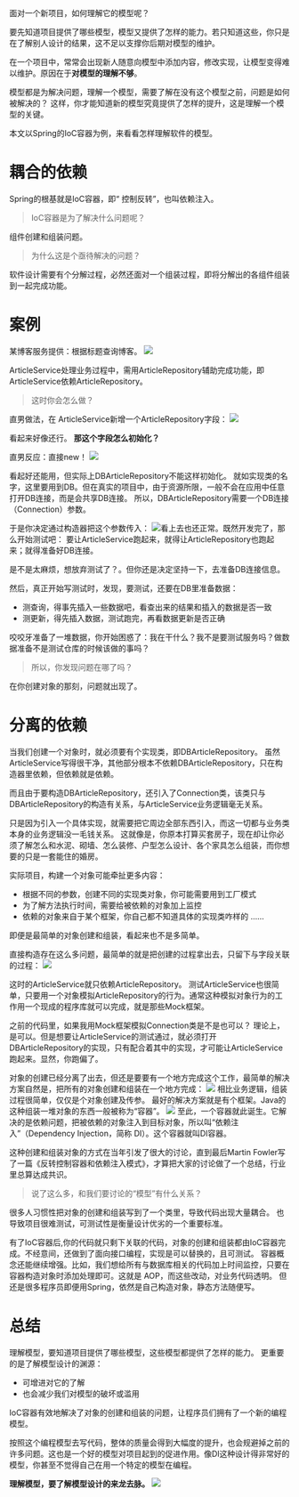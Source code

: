面对一个新项目，如何理解它的模型呢？

要先知道项目提供了哪些模型，模型又提供了怎样的能力。若只知道这些，你只是在了解别人设计的结果，这不足以支撑你后期对模型的维护。

在一个项目中，常常会出现新人随意向模型中添加内容，修改实现，让模型变得难以维护。原因在于**对模型的理解不够**。

模型都是为解决问题，理解一个模型，需要了解在没有这个模型之前，问题是如何被解决的？
这样，你才能知道新的模型究竟提供了怎样的提升，这是理解一个模型的关键。

本文以Spring的IoC容器为例，来看看怎样理解软件的模型。

# 耦合的依赖
Spring的根基就是IoC容器，即“ 控制反转”，也叫依赖注入。

> IoC容器是为了解决什么问题呢？

组件创建和组装问题。

> 为什么这是个亟待解决的问题？

软件设计需要有个分解过程，必然还面对一个组装过程，即将分解出的各组件组装到一起完成功能。

# 案例
某博客服务提供：根据标题查询博客。
![](https://img-blog.csdnimg.cn/b8de0b116dde4de7bed99396d3a95c5d.png?x-oss-process=image/watermark,type_ZHJvaWRzYW5zZmFsbGJhY2s,shadow_50,text_Q1NETiBASmF2YUVkZ2Uu,size_20,color_FFFFFF,t_70,g_se,x_16)

ArticleService处理业务过程中，需用ArticleRepository辅助完成功能，即ArticleService依赖ArticleRepository。

> 这时你会怎么做？

直男做法，在 ArticleService新增一个ArticleRepository字段：
![](https://img-blog.csdnimg.cn/787ab78bbeea4e2db62a91f41ba04428.png?x-oss-process=image/watermark,type_ZHJvaWRzYW5zZmFsbGJhY2s,shadow_50,text_Q1NETiBASmF2YUVkZ2Uu,size_20,color_FFFFFF,t_70,g_se,x_16)

看起来好像还行。
**那这个字段怎么初始化？**

直男反应：直接new！
![](https://img-blog.csdnimg.cn/64b5600ce483444d96ae63fda603e977.png?x-oss-process=image/watermark,type_ZHJvaWRzYW5zZmFsbGJhY2s,shadow_50,text_Q1NETiBASmF2YUVkZ2Uu,size_20,color_FFFFFF,t_70,g_se,x_16)

看起好还能用，但实际上DBArticleRepository不能这样初始化。
就如实现类的名字，这里要用到DB。但在真实的项目中，由于资源所限，一般不会在应用中任意打开DB连接，而是会共享DB连接。
所以，DBArticleRepository需要一个DB连接（Connection）参数。

于是你决定通过构造器把这个参数传入：
![](https://img-blog.csdnimg.cn/c6ab873516aa4309ae16cd1785022d59.png?x-oss-process=image/watermark,type_ZHJvaWRzYW5zZmFsbGJhY2s,shadow_50,text_Q1NETiBASmF2YUVkZ2Uu,size_20,color_FFFFFF,t_70,g_se,x_16)看上去也还正常。既然开发完了，那么开始测试吧：
要让ArticleService跑起来，就得让ArticleRepository也跑起来；就得准备好DB连接。

是不是太麻烦，想放弃测试了？。但你还是决定坚持一下，去准备DB连接信息。

然后，真正开始写测试时，发现，要测试，还要在DB里准备数据：
- 测查询，得事先插入一些数据吧，看查出来的结果和插入的数据是否一致
- 测更新，得先插入数据，测试跑完，再看数据更新是否正确

咬咬牙准备了一堆数据，你开始困惑了：我在干什么？我不是要测试服务吗？做数据准备不是测试仓库的时候该做的事吗？

> 所以，你发现问题在哪了吗？

在你创建对象的那刻，问题就出现了。

# 分离的依赖
当我们创建一个对象时，就必须要有个实现类，即DBArticleRepository。
虽然ArticleService写得很干净，其他部分根本不依赖DBArticleRepository，只在构造器里依赖，但依赖就是依赖。

而且由于要构造DBArticleRepository，还引入了Connection类，该类只与DBArticleRepository的构造有关系，与ArticleService业务逻辑毫无关系。

只是因为引入一个具体实现，就需要把它周边全部东西引入，而这一切都与业务类本身的业务逻辑没一毛钱关系。
这就像是，你原本打算买套房子，现在却让你必须了解怎么和水泥、砌墙、怎么装修、户型怎么设计、各个家具怎么组装，而你想要的只是一套能住的婚房。

实际项目，构建一个对象可能牵扯更多内容：
- 根据不同的参数，创建不同的实现类对象，你可能需要用到工厂模式
- 为了解方法执行时间，需要给被依赖的对象加上监控
- 依赖的对象来自于某个框架，你自己都不知道具体的实现类咋样的
……

即便是最简单的对象创建和组装，看起来也不是多简单。

直接构造存在这么多问题，最简单的就是把创建的过程拿出去，只留下与字段关联的过程：
![](https://img-blog.csdnimg.cn/54155a57ccaa4ac098111b28812f7d27.png?x-oss-process=image/watermark,type_ZHJvaWRzYW5zZmFsbGJhY2s,shadow_50,text_Q1NETiBASmF2YUVkZ2Uu,size_20,color_FFFFFF,t_70,g_se,x_16)

这时的ArticleService就只依赖ArticleRepository。
测试ArticleService也很简单，只要用一个对象模拟ArticleRepository的行为。通常这种模拟对象行为的工作用一个现成的程序库就可以完成，就是那些Mock框架。

之前的代码里，如果我用Mock框架模拟Connection类是不是也可以？
理论上，是可以。但是想要让ArticleService的测试通过，就必须打开DBArticleRepository的实现，只有配合着其中的实现，才可能让ArticleService跑起来。显然，你跑偏了。

对象的创建已经分离了出去，但还是要要有一个地方完成这个工作，最简单的解决方案自然是，把所有的对象创建和组装在一个地方完成：
![](https://img-blog.csdnimg.cn/67df925a361646a189e6d0dace96fbc7.png)
相比业务逻辑，组装过程很简单，仅仅是个对象创建及传参。
最好的解决方案就是有个框架。Java的这种组装一堆对象的东西一般被称为“容器”。
![](https://img-blog.csdnimg.cn/001940d76418478f9240c6aa9870d89b.png?x-oss-process=image/watermark,type_ZHJvaWRzYW5zZmFsbGJhY2s,shadow_50,text_Q1NETiBASmF2YUVkZ2Uu,size_20,color_FFFFFF,t_70,g_se,x_16)
至此，一个容器就此诞生。它解决的是依赖问题，把被依赖的对象注入到目标对象，所以叫“依赖注入”（Dependency Injection，简称 DI）。这个容器就叫DI容器。

这种创建和组装对象的方式在当年引发了很大的讨论，直到最后Martin Fowler写了一篇《反转控制容器和依赖注入模式》，才算把大家的讨论做了一个总结，行业里总算达成共识。

> 说了这么多，和我们要讨论的“模型”有什么关系？

很多人习惯性把对象的创建和组装写到了一个类里，导致代码出现大量耦合。
也导致项目很难测试，可测试性是衡量设计优劣的一个重要标准。

有了IoC容器后,你的代码就只剩下关联的代码，对象的创建和组装都由IoC容器完成。不经意间，还做到了面向接口编程，实现是可以替换的，且可测试。
容器概念还能继续增强。比如，我们想给所有与数据库相关的代码加上时间监控，只要在容器构造对象时添加处理即可。这就是 AOP，而这些改动，对业务代码透明。
但还是很多程序员即便用Spring，依然是自己构造对象，静态方法随便写。

# 总结
理解模型，要知道项目提供了哪些模型，这些模型都提供了怎样的能力。
更重要的是了解模型设计的渊源：
- 可增进对它的了解
- 也会减少我们对模型的破坏或滥用

IoC容器有效地解决了对象的创建和组装的问题，让程序员们拥有了一个新的编程模型。

按照这个编程模型去写代码，整体的质量会得到大幅度的提升，也会规避掉之前的许多问题。这也是一个好的模型对项目起到的促进作用。像DI这种设计得非常好的模型，你甚至不觉得自己在用一个特定的模型在编程。

**理解模型，要了解模型设计的来龙去脉。**
![](https://img-blog.csdnimg.cn/b8a20a4382c442088e76f24996971e2d.png?x-oss-process=image/watermark,type_ZHJvaWRzYW5zZmFsbGJhY2s,shadow_50,text_Q1NETiBASmF2YUVkZ2Uu,size_20,color_FFFFFF,t_70,g_se,x_16)